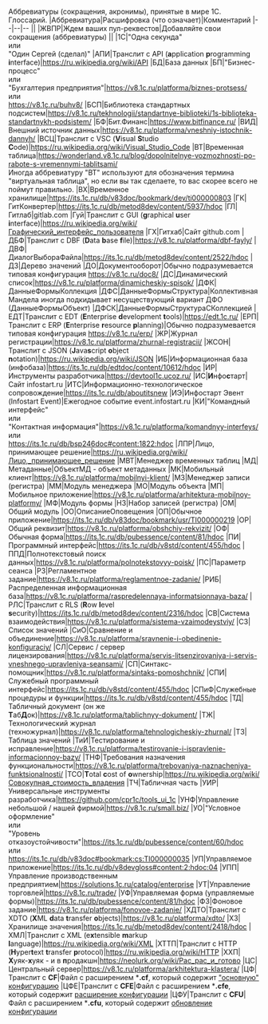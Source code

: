 Аббревиатуры (сокращения, акронимы), принятые в мире 1С. Глоссарий.
|Аббревиатура|Расшифровка (что означает)|Комментарий
|--|--|--
||
|ЖВПР|Ждем ваших пул-реквестов|Добавляйте свои сокращения (аббревиатуры)
||
|1С|"Одна секунда"<br>или<br>"Один Сергей (сделал)"
|АПИ|Транслит с API (**a**pplication **p**rogramming **i**nterface)|https://ru.wikipedia.org/wiki/API
|БД|База данных
|БП|"Бизнес-процесс"<br>или<br>"Бухгалтерия предприятия"|https://v8.1c.ru/platforma/biznes-protsess/<br>или<br>https://v8.1c.ru/buhv8/
|БСП|Библиотека стандартных подсистем|https://v8.1c.ru/tekhnologii/standartnye-biblioteki/1s-biblioteka-standartnykh-podsistem/
|БФ|Бит.Финанс|https://www.bitfinance.ru/
|ВИД|Внешний источник данных|https://v8.1c.ru/platforma/vneshniy-istochnik-dannyh/
|ВСЦ|Транслит с VSC (**V**isual **S**tudio **C**ode)|https://ru.wikipedia.org/wiki/Visual_Studio_Code
|ВТ|Временная таблица|https://wonderland.v8.1c.ru/blog/dopolnitelnye-vozmozhnosti-po-rabote-s-vremennymi-tablitsami/<br>Иногда аббревиатуру "ВТ" используют для обозначения термина "виртуальная таблица", но если вы так сделаете, то вас скорее всего не поймут правильно.
|ВХ|Временное хранилище|https://its.1c.ru/db/v83doc/bookmark/dev/ti000000803
|ГК|ГитКонвертер|https://its.1c.ru/db/metod8dev/content/5937/hdoc
|ГЛ|Гитлаб|gitlab.com
|Гуй|Транслит с GUI (**g**raphical **u**ser **i**nterface)|https://ru.wikipedia.org/wiki/Графический_интерфейс_пользователя
|ГХ|Гитхаб|Сайт github.com
|ДБФ|Транслит с DBF (**D**ata **b**ase **f**ile)|https://v8.1c.ru/platforma/dbf-fayly/
|ДВФ|ДиалогВыбораФайла|https://its.1c.ru/db/metod8dev/content/2522/hdoc
|ДЗ|Дерево значений
|ДО|Документооборот|Обычно подразумевается типовая конфигурация https://v8.1c.ru/doc8/
|ДС|Динамический список|https://v8.1c.ru/platforma/dinamicheskiy-spisok/
|ДФК|ДанныеФормыКоллекция
|ДФС|ДанныеФормыСтруктура|Коллективная Мандела иногда подкидывает несуществующий вариант ДФО (ДанныеФормыОбъект)
|ДФСК|ДанныеФормыСтруктураСКоллекцией
|ЕДТ|Транслит с EDT (**E**nterprise **d**evelopment **t**ools)|https://edt.1c.ru/
|ЕРП|Транслит с ERP (**E**nterprise **r**esource **p**lanning)|Обычно подразумевается типовая конфигурация https://v8.1c.ru/erp/
|ЖР|Журнал регистрации|https://v8.1c.ru/platforma/zhurnal-registracii/
|ЖСОН|Транслит с JSON (**J**ava**s**cript **o**bject **n**otation)|https://ru.wikipedia.org/wiki/JSON
|ИБ|Информационная база (инфобаза)|https://its.1c.ru/db/edtdoc/content/10612/hdoc
|ИР|Инструменты разработчика|https://devtool1c.ucoz.ru/
|ИС|**И**нфо**с**тарт|Сайт infostart.ru
|ИТС|Информационно-технологическое сопровождение|https://its.1c.ru/db/aboutitsnew
|ИЭ|Инфостарт Эвент (Infostart Event)|Ежегодное событие event.infostart.ru
|КИ|"Командный интерфейс"<br>или<br>"Контактная информация"|https://v8.1c.ru/platforma/komandnyy-interfeys/<br>или<br>https://its.1c.ru/db/bsp246doc#content:1822:hdoc
|ЛПР|Лицо, принимающее решение|https://ru.wikipedia.org/wiki/Лицо,_принимающее_решение
|МВТ|Менеджер временных таблиц
|МД|Метаданные|ОбъектМД - объект метаданных
|МК|Мобильный клиент|https://v8.1c.ru/platforma/mobilnyi-klient/
|МЗ|Менеджер записи (регистра)
|ММ|Модуль менеджера
|МО|Модуль объекта
|МП|Мобильное приложение|https://v8.1c.ru/platforma/arhitektura-mobilnoy-platformy/
|МФ|Модуль формы
|НЗ|Набор записей (регистра)
|ОМ|Общий модуль
|ОО|ОписаниеОповещения
|ОП|Обычное приложение|https://its.1c.ru/db/v83doc/bookmark/usr/TI000000219
|ОР|Общий реквизит|https://v8.1c.ru/platforma/obshchiy-rekvizit/
|ОФ|Обычная форма|https://its.1c.ru/db/pubessence/content/81/hdoc
|ПИ|Программный интерфейс|https://its.1c.ru/db/v8std/content/455/hdoc
|ППД|Полнотекстовый поиск данных|https://v8.1c.ru/platforma/polnotekstovyy-poisk/
|ПС|Параметр сеанса
|РЗ|Регламентное задание|https://v8.1c.ru/platforma/reglamentnoe-zadanie/
|РИБ|Распределенная информационная база|https://v8.1c.ru/platforma/raspredelennaya-informatsionnaya-baza/
|РЛС|Транслит с RLS (**R**ow **l**evel **s**ecurity)|https://its.1c.ru/db/metod8dev/content/2316/hdoc
|СВ|Система взаимодействия|https://v8.1c.ru/platforma/sistema-vzaimodeystviy/
|СЗ|Список значений
|СиО|Сравнение и объединение|https://v8.1c.ru/platforma/sravnenie-i-obedinenie-konfiguraciy/
|СЛ|Сервис / сервер лицензирования|https://v8.1c.ru/platforma/servis-litsenzirovaniya-i-servis-vneshnego-upravleniya-seansami/
|СП|Синтакс-помощник|https://v8.1c.ru/platforma/sintaks-pomoshchnik/
|СПИ|Служебный программный интерфейс|https://its.1c.ru/db/v8std/content/455/hdoc
|СПиФ|Служебные процедуры и функции|https://its.1c.ru/db/v8std/content/455/hdoc
|ТД|Табличный документ (он же **Т**аб**Д**ок)|https://v8.1c.ru/platforma/tablichnyy-dokument/
|ТЖ|Технологический журнал (техножурнал)|https://v8.1c.ru/platforma/tehnologicheskiy-zhurnal/
|ТЗ|Таблица значений
|ТиИ|Тестирование и исправление|https://v8.1c.ru/platforma/testirovanie-i-ispravlenie-informacionnoy-bazy/
|ТНФ|Требования назначения функциональности|https://v8.1c.ru/platforma/trebovaniya-naznacheniya-funktsionalnosti/
|ТСО|**T**otal **c**ost of **o**wnership|https://ru.wikipedia.org/wiki/Совокупная_стоимость_владения
|ТЧ|Табличная часть
|УИР|Универсальные инструменты разработчика|https://github.com/cpr1c/tools_ui_1c
|УНФ|Управление небольшой / нашей фирмой|https://v8.1c.ru/small.biz/
|УО|"Условное оформление"<br>или<br>"Уровень отказоустойчивости"|https://its.1c.ru/db/pubessence/content/60/hdoc<br>или<br>https://its.1c.ru/db/v83doc#bookmark:cs:TI000000035
|УП|Управляемое приложение|https://its.1c.ru/db/v8devgloss#content:2:hdoc:04
|УПП|Управление производственным предприятием|https://solutions.1c.ru/catalog/enterprise
|УТ|Управление торговлей|https://v8.1c.ru/trade/
|УФ|Управляемая форма (управляемые формы)|https://its.1c.ru/db/pubessence/content/81/hdoc
|ФЗ|Фоновое задание|https://v8.1c.ru/platforma/fonovoe-zadanie/
|ХДТО|Транслит с XDTO (**X**ML **d**ata **t**ransfer **o**bjects)|https://v8.1c.ru/platforma/xdto/
|ХЗ|Хранилище значения|https://its.1c.ru/db/metod8dev/content/2418/hdoc
|ХМЛ|Транслит с XML (e**x**tensible **m**arkup **l**anguage)|https://ru.wikipedia.org/wiki/XML
|ХТТП|Транслит с HTTP (**H**yper**t**ext **t**ransfer **p**rotocol)|https://ru.wikipedia.org/wiki/HTTP
|ХХП|**Х**уяк-**х**уяк - и в **п**родакшн|https://neolurk.org/wiki/Рас_рас_и_готово
|ЦС|Центральный сервер|https://v8.1c.ru/platforma/arkhitektura-klastera/
|ЦФ|Транслит с **CF**|Файл с расширением ***.cf**, который содержит ["основную" конфигурацию](https://v8.1c.ru/platforma/sohranenie-i-zagruzka-konfiguraciy/)
|ЦФЕ|Транслит с **CFE**|Файл с расширением ***.cfe**, который содержит [расширение конфигурации](https://v8.1c.ru/platforma/rasshireniya/)
|ЦФУ|Транслит с **CFU**|Файл с расширением ***.cfu**, который содержит [обновление конфигурации](https://its.1c.ru/db/pubtirage/content/53/hdoc)
